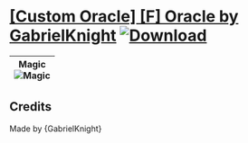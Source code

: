 # [\[Custom Oracle\] \[F\] Oracle by GabrielKnight](https://git.io/Jn3IP) [![Download](https://img.shields.io/badge/Download--red?style=social&logo=github)](https://git.io/Jn3WU)

| <b>Magic</b><br/><img alt="Magic" src="https://git.io/JnONw"/> |
| :---: |

## Credits

Made by {GabrielKnight}

